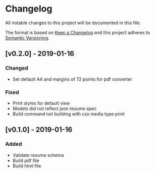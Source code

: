 # Changelog
All notable changes to this project will be documented in this file.

The format is based on [Keep a Changelog](http://keepachangelog.com/en/1.0.0/)
and this project adheres to [Semantic Versioning](http://semver.org/spec/v2.0.0.html).

## [v0.2.0] - 2019-01-16
### Changed
- Set default A4 and margins of 72 points for pdf converter

### Fixed
- Print styles for default view
- Models did not reflect json resume spec
- Build command not building with css media type print


## [v0.1.0] - 2019-01-16
### Added
- Validate resume schema
- Build pdf file
- Build html file
